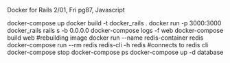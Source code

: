 Docker for Rails
2/01, Fri
pg87, Javascript



docker-compose up
docker build -t docker_rails .
docker run -p 3000:3000 docker_rails rails s -b 0.0.0.0
docker-compose logs -f web
docker-compose build web #rebuilding image
docker run --name redis-container redis
docker-compose run --rm redis redis-cli -h redis #connects to redis cli 
docker-compose stop
docker-compose ps
docker-compose up -d database
